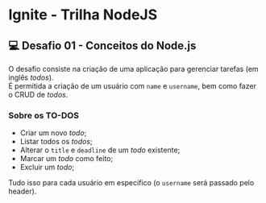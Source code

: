 # Ignite - Trilha NodeJS

## 💻 Desafio 01 - Conceitos do Node.js

O desafio consiste na criação de uma aplicação para gerenciar tarefas (em inglês *todos*). 
É permitida a criação de um usuário com `name` e `username`, bem como fazer o CRUD de *todos*.

### Sobre os TO-DOS
- Criar um novo *todo*;
- Listar todos os *todos*;
- Alterar o `title` e `deadline` de um *todo* existente;
- Marcar um *todo* como feito;
- Excluir um *todo*;

Tudo isso para cada usuário em específico (o `username` será passado pelo header).
